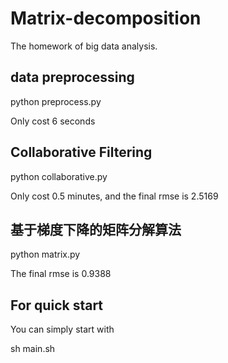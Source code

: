 # Matrix-decomposition
The homework of big data analysis.

## data preprocessing
python preprocess.py 

Only cost 6 seconds

## Collaborative Filtering
python collaborative.py 

Only cost 0.5 minutes, and the final rmse is 2.5169

## 基于梯度下降的矩阵分解算法
python matrix.py

The final rmse is 0.9388

## For quick start
You can simply start with

sh main.sh


